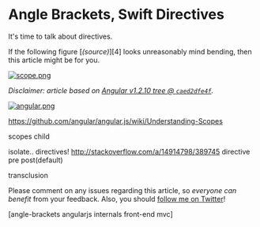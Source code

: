 # Angle Brackets, Swift Directives

It's time to talk about directives.

If the following figure [_(source)_][4] looks unreasonably mind bending, then this article might be for you.

[![scope.png][1]][2]

_Disclaimer: article based on [Angular v1.2.10 tree @ `caed2dfe4f`][2]._

  [1]: http://i.stack.imgur.com/fkWHA.png
  [2]: http://docs.angularjs.org/guide/concepts

[![angular.png][2]][3]

https://github.com/angular/angular.js/wiki/Understanding-Scopes

scopes
child



isolate.. directives!
http://stackoverflow.com/a/14914798/389745
directive
pre
post(default)

transclusion

Please comment on any issues regarding this article, so _everyone can benefit_ from your feedback. Also, you should [follow me on Twitter][1]!

  [1]: https://twitter.com/nzgb "@nzgb on Twitter"
  [2]: http://i.imgur.com/LSVpcm1.png
  [3]: http://angularjs.org/ "Angular.js"

[angle-brackets angularjs internals front-end mvc]
